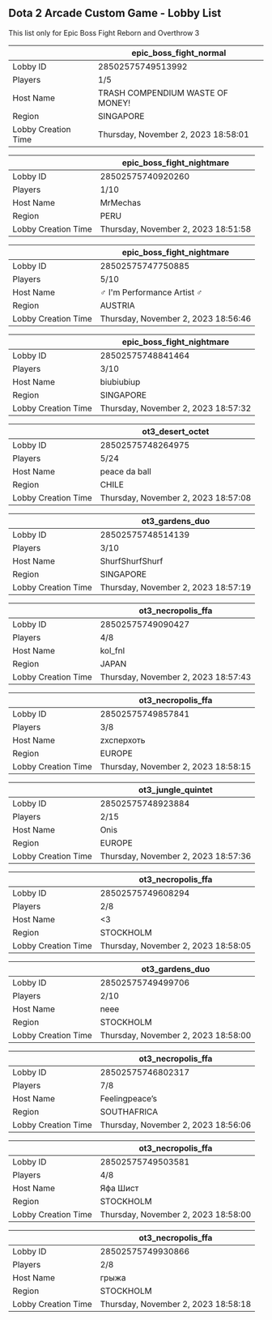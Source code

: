 ## Dota 2 Arcade Custom Game - Lobby List

This list only for Epic Boss Fight Reborn and Overthrow 3

|  | epic_boss_fight_normal |
| ------ | ------ |
| Lobby ID | 28502575749513992 |
| Players | 1/5 |
| Host Name | TRASH COMPENDIUM WASTE OF MONEY! |
| Region | SINGAPORE |
| Lobby Creation Time | Thursday, November 2, 2023 18:58:01 |


|  | epic_boss_fight_nightmare |
| ------ | ------ |
| Lobby ID | 28502575740920260 |
| Players | 1/10 |
| Host Name | MrMechas |
| Region | PERU |
| Lobby Creation Time | Thursday, November 2, 2023 18:51:58 |


|  | epic_boss_fight_nightmare |
| ------ | ------ |
| Lobby ID | 28502575747750885 |
| Players | 5/10 |
| Host Name | ♂ I'm Performance Artist ♂ |
| Region | AUSTRIA |
| Lobby Creation Time | Thursday, November 2, 2023 18:56:46 |


|  | epic_boss_fight_nightmare |
| ------ | ------ |
| Lobby ID | 28502575748841464 |
| Players | 3/10 |
| Host Name | biubiubiup |
| Region | SINGAPORE |
| Lobby Creation Time | Thursday, November 2, 2023 18:57:32 |


|  | ot3_desert_octet |
| ------ | ------ |
| Lobby ID | 28502575748264975 |
| Players | 5/24 |
| Host Name | peace da ball |
| Region | CHILE |
| Lobby Creation Time | Thursday, November 2, 2023 18:57:08 |


|  | ot3_gardens_duo |
| ------ | ------ |
| Lobby ID | 28502575748514139 |
| Players | 3/10 |
| Host Name | ShurfShurfShurf |
| Region | SINGAPORE |
| Lobby Creation Time | Thursday, November 2, 2023 18:57:19 |


|  | ot3_necropolis_ffa |
| ------ | ------ |
| Lobby ID | 28502575749090427 |
| Players | 4/8 |
| Host Name | kol_fnl |
| Region | JAPAN |
| Lobby Creation Time | Thursday, November 2, 2023 18:57:43 |


|  | ot3_necropolis_ffa |
| ------ | ------ |
| Lobby ID | 28502575749857841 |
| Players | 3/8 |
| Host Name | zxcперхоть |
| Region | EUROPE |
| Lobby Creation Time | Thursday, November 2, 2023 18:58:15 |


|  | ot3_jungle_quintet |
| ------ | ------ |
| Lobby ID | 28502575748923884 |
| Players | 2/15 |
| Host Name | Onis |
| Region | EUROPE |
| Lobby Creation Time | Thursday, November 2, 2023 18:57:36 |


|  | ot3_necropolis_ffa |
| ------ | ------ |
| Lobby ID | 28502575749608294 |
| Players | 2/8 |
| Host Name | <3 |
| Region | STOCKHOLM |
| Lobby Creation Time | Thursday, November 2, 2023 18:58:05 |


|  | ot3_gardens_duo |
| ------ | ------ |
| Lobby ID | 28502575749499706 |
| Players | 2/10 |
| Host Name | neee |
| Region | STOCKHOLM |
| Lobby Creation Time | Thursday, November 2, 2023 18:58:00 |


|  | ot3_necropolis_ffa |
| ------ | ------ |
| Lobby ID | 28502575746802317 |
| Players | 7/8 |
| Host Name | Feelingpeace’s |
| Region | SOUTHAFRICA |
| Lobby Creation Time | Thursday, November 2, 2023 18:56:06 |


|  | ot3_necropolis_ffa |
| ------ | ------ |
| Lobby ID | 28502575749503581 |
| Players | 4/8 |
| Host Name | Яфа Шист |
| Region | STOCKHOLM |
| Lobby Creation Time | Thursday, November 2, 2023 18:58:00 |


|  | ot3_necropolis_ffa |
| ------ | ------ |
| Lobby ID | 28502575749930866 |
| Players | 2/8 |
| Host Name | грыжа |
| Region | STOCKHOLM |
| Lobby Creation Time | Thursday, November 2, 2023 18:58:18 |


